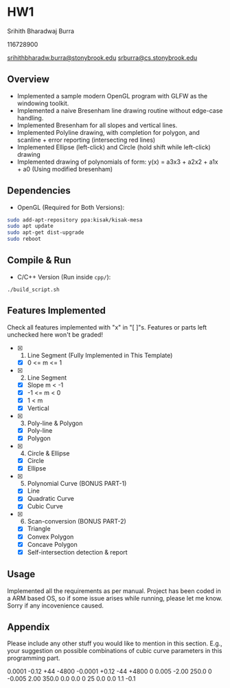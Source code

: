 # HW1

Srihith Bharadwaj Burra

116728900

srihithbharadw.burra@stonybrook.edu
srburra@cs.stonybrook.edu

## Overview

- Implemented a sample modern OpenGL program with GLFW as the windowing toolkit. 
- Implemented a naive Bresenham line drawing routine without edge-case handling. 
- Implemented Bresenham for all slopes and vertical lines.
- Implemented Polyline drawing, with completion for polygon, and scanline + error reporting (intersecting red lines)
- Implemented Ellipse (left-click) and Circle (hold shift while left-click) drawing
- Implemented drawing of polynomials of form: y(x) = a3x3 + a2x2 + a1x + a0 (Using modified bresenham)
## Dependencies

- OpenGL (Required for Both Versions):
```bash
sudo add-apt-repository ppa:kisak/kisak-mesa
sudo apt update
sudo apt-get dist-upgrade
sudo reboot
```

## Compile & Run

- C/C++ Version (Run inside `cpp/`): 
```
./build_script.sh
```

## Features Implemented

Check all features implemented with "x" in "[ ]"s. 
Features or parts left unchecked here won't be graded! 

- [x] 1. Line Segment (Fully Implemented in This Template)
  - [x] 0 <= m <= 1
- [x] 2. Line Segment
  - [x] Slope m < -1
  - [x] -1 <= m < 0
  - [x] 1 < m
  - [x] Vertical
- [x] 3. Poly-line & Polygon
  - [x] Poly-line
  - [x] Polygon
- [x] 4. Circle & Ellipse
  - [x] Circle
  - [x] Ellipse
- [x] 5. Polynomial Curve (BONUS PART-1)
  - [x] Line
  - [x] Quadratic Curve
  - [x] Cubic Curve
- [x] 6. Scan-conversion (BONUS PART-2)
  - [x] Triangle
  - [x] Convex Polygon
  - [x] Concave Polygon
  - [x] Self-intersection detection & report

## Usage

Implemented all the requirements as per manual. Project has been coded in a ARM based OS, so if some issue arises while running, please let me know. Sorry if any incovenience caused.


## Appendix

Please include any other stuff you would like to mention in this section.
E.g., your suggestion on possible combinations of cubic curve parameters in this programming part.

0.0001 -0.12 +44 -4800
-0.0001 +0.12 -44 +4800
0 0.005 -2.00 250.0
0 -0.005 2.00 350.0
0.0 0.0 0 25
0.0 0.0 1.1 -0.1

